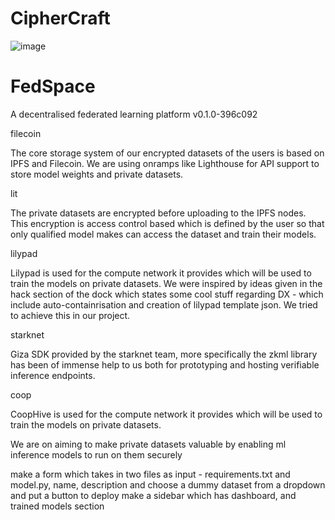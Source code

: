 
# CipherCraft
![image](https://github.com/Shubham-Rasal/CipherCraft/assets/95695273/d0000318-42ca-46bb-8441-3822b9e39761)

# FedSpace
A decentralised federated learning platform
v0.1.0-396c092


filecoin

The core storage system of our encrypted datasets of the users is based on IPFS and Filecoin. We are using onramps like Lighthouse for API support to store model weights and private datasets.

lit

The private datasets are encrypted before uploading to the IPFS nodes. This encryption is access control based which is defined by the user so that only qualified model makes can access the dataset and train their models.


lilypad

Lilypad is used for the compute network it provides which will be used to train the models on private datasets. 
We were inspired by ideas given in the hack section of the dock which states some cool stuff regarding DX - which include auto-containrisation and creation of lilypad template json. We tried to achieve this in our project.

starknet

Giza SDK provided by the starknet team, more specifically the zkml library has been of immense help to us both for prototyping and hosting verifiable inference endpoints.


coop

CoopHive is used for the compute network it provides which will be used to train the models on private datasets. 

We are on aiming to make private datasets valuable by enabling ml inference models to run on them securely 


make a form which takes in two files as input - requirements.txt and model.py, name, description
and choose a dummy dataset from a dropdown and put a button to deploy
make a sidebar which has dashboard, and trained models section


